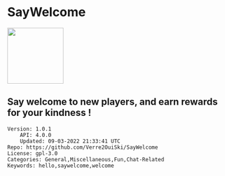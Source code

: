 # SayWelcome
<img src="https://raw.githubusercontent.com/Verre2OuiSki/SayWelcome/4e6d16e95a0ab0a0503fc3edaaee2210f2acd979/icon.png" width="128" height="128" />

## Say welcome to new players, and earn rewards for your kindness !
```properties
Version: 1.0.1
    API: 4.0.0
    Updated: 09-03-2022 21:33:41 UTC
Repo: https://github.com/Verre2OuiSki/SayWelcome
License: gpl-3.0
Categories: General,Miscellaneous,Fun,Chat-Related
Keywords: hello,saywelcome,welcome
```